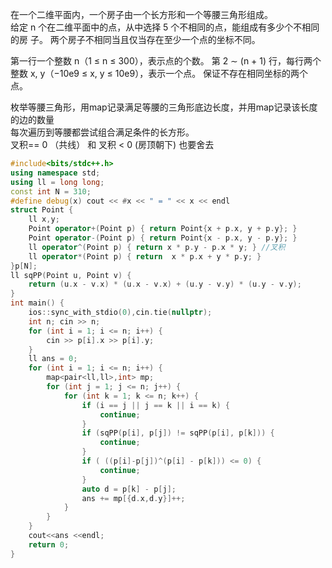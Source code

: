 在一个二维平面内，一个房子由一个长方形和一个等腰三角形组成。  
给定 n 个在二维平面中的点，从中选择 5 个不相同的点，能组成有多少个不相同的房 子。 两个房子不相同当且仅当存在至少一个点的坐标不同。  

第一行一个整数 n（1 ≤ n ≤ 300），表示点的个数。 第 2 ∼ (n + 1) 行，每行两个整数 x, y（−10e9 ≤ x, y ≤ 10e9），表示一个点。 保证不存在相同坐标的两个点。  

枚举等腰三角形，用map记录满足等腰的三角形底边长度，并用map记录该长度的边的数量  
每次遍历到等腰都尝试组合满足条件的长方形。  
叉积== 0 （共线） 和 叉积 < 0 (房顶朝下) 也要舍去  

```cpp
#include<bits/stdc++.h>
using namespace std;
using ll = long long;
const int N = 310;
#define debug(x) cout << #x << " = " << x << endl
struct Point {
    ll x,y;
    Point operator+(Point p) { return Point{x + p.x, y + p.y}; }
    Point operator-(Point p) { return Point{x - p.x, y - p.y}; }
    ll operator^(Point p) { return x * p.y - p.x * y; } //叉积
    ll operator*(Point p) { return  x * p.x + y * p.y; } 
}p[N];
ll sqPP(Point u, Point v) {
    return (u.x - v.x) * (u.x - v.x) + (u.y - v.y) * (u.y - v.y);
}
int main() {
    ios::sync_with_stdio(0),cin.tie(nullptr);
    int n; cin >> n;
    for (int i = 1; i <= n; i++) {
        cin >> p[i].x >> p[i].y;
    }
    ll ans = 0;
    for (int i = 1; i <= n; i++) {
        map<pair<ll,ll>,int> mp;
        for (int j = 1; j <= n; j++) {
            for (int k = 1; k <= n; k++) { 
                if (i == j || j == k || i == k) {
                    continue;
                }
                if (sqPP(p[i], p[j]) != sqPP(p[i], p[k])) {
                    continue;
                }
                if ( ((p[i]-p[j])^(p[i] - p[k])) <= 0) {
                    continue;
                }
                auto d = p[k] - p[j];
                ans += mp[{d.x,d.y}]++;
            }
        }
    }
    cout<<ans <<endl;
    return 0;
}
```